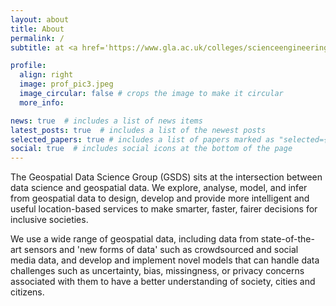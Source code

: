 ```yaml
---
layout: about
title: About
permalink: /
subtitle: at <a href='https://www.gla.ac.uk/colleges/scienceengineering/research/researchthemes/datascience/geospatialdatascience/'>The University of Glasgow</a>

profile:
  align: right
  image: prof_pic3.jpeg
  image_circular: false # crops the image to make it circular
  more_info: 

news: true  # includes a list of news items
latest_posts: true  # includes a list of the newest posts
selected_papers: true # includes a list of papers marked as "selected={true}"
social: true  # includes social icons at the bottom of the page
---
```


<!-- ![group photo](/assets/img/prof_pic.jpg){:width="100%"} -->

The Geospatial Data Science Group (GSDS) sits at the intersection between data science and geospatial data. We explore, analyse, model, and infer from geospatial data to design, develop and provide more intelligent and useful location-based services to make smarter, faster, fairer decisions for inclusive societies.

We use a wide range of geospatial data, including data from state-of-the-art sensors and 'new forms of data' such as crowdsourced and social media data, and develop and implement novel models that can handle data challenges such as uncertainty, bias, missingness, or privacy concerns associated with them to have a better understanding of society, cities and citizens.